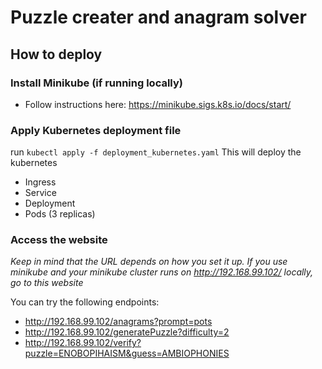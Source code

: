 # Puzzle creater and anagram solver

## How to deploy

### Install Minikube (if running locally)

- Follow instructions here: https://minikube.sigs.k8s.io/docs/start/

### Apply Kubernetes deployment file

run `kubectl apply -f deployment_kubernetes.yaml`
This will deploy the kubernetes

- Ingress
- Service
- Deployment
- Pods (3 replicas)

### Access the website

_Keep in mind that the URL depends on how you set it up. If you use minikube and your minikube cluster runs on http://192.168.99.102/ locally, go to this website_

You can try the following endpoints:

- http://192.168.99.102/anagrams?prompt=pots
- http://192.168.99.102/generatePuzzle?difficulty=2
- http://192.168.99.102/verify?puzzle=ENOBOPIHAISM&guess=AMBIOPHONIES
